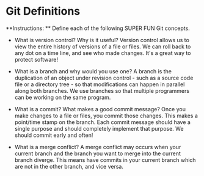 # Git Definitions

**Instructions: ** Define each of the following SUPER FUN Git concepts.

* What is version control?  Why is it useful? Version control allows us to view the entire history of versions of a file or files. We can roll back to any dot on a time line, and see who made changes. It's a great way to protect software!

* What is a branch and why would you use one? A branch is the duplication of an object under revision control - such as a source code file or a directory tree - so that modifications can happen in parallel along both branches. We use branches so that multiple programmers can be working on the same program.

* What is a commit? What makes a good commit message? Once you make changes to a file or files, you commit those changes. This makes a point/time stamp on the branch. Each commit message should have a single purpose and should completely implement that purpose. We should commit early and often!

* What is a merge conflict? A merge conflict may occurs when your current branch and the branch you want to merge into the current branch diverge. This means have commits in your current branch which are not in the other branch, and vice versa.